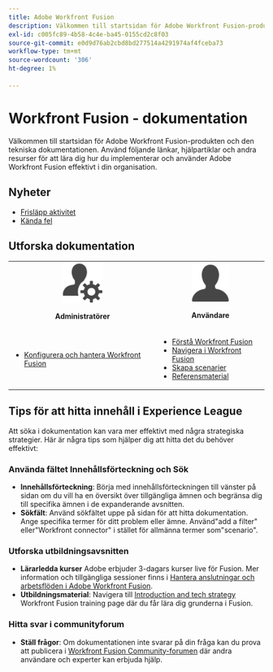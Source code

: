 ```yaml
---
title: Adobe Workfront Fusion
description: Välkommen till startsidan för Adobe Workfront Fusion-produkten och den tekniska dokumentationen. Använd följande länkar, hjälpartiklar och andra resurser för att lära dig hur du implementerar och använder Adobe Workfront Fusion effektivt i din organisation.
exl-id: c005fc89-4b58-4c4e-ba45-0155cd2c8f03
source-git-commit: e0d9d76ab2cbd8bd277514a4291974af4fceba73
workflow-type: tm+mt
source-wordcount: '306'
ht-degree: 1%

---
```


# Workfront Fusion - dokumentation

Välkommen till startsidan för Adobe Workfront Fusion-produkten och den tekniska dokumentationen. Använd följande länkar, hjälpartiklar och andra resurser för att lära dig hur du implementerar och använder Adobe Workfront Fusion effektivt i din organisation.

## Nyheter

* [Frisläpp aktivitet](/help/workfront-fusion/fusion-product-releases/fusion-release-activity.md)
* [Kända fel](https://experienceleague.adobe.com/en/docs/workfront-known-issues/issues/fusion/workfrontfusion)

## Utforska dokumentation

<table>

<tr>
    <td style="text-align: center;"><img src="assets/admin-icon.png" style="width: 80px; height: 80px;"><p><b>Administratörer</b></p></td>
    <td style="text-align: center;"><img src="assets/users-icon.png" style="width: 75px; height: 75px;"><p><b>Användare</b></p></td>
  </tr>
  <tr>
    <td>
    <ul>
    <li><a href="/help/workfront-fusion/set-up-and-manage-workfront-fusion/set-up-and-manage-workfront-fusion-toc.md">Konfigurera och hantera Workfront Fusion</a></li>
    </ul>
 </td>
    <td>
        <ul>
        <li><a href="/help/workfront-fusion/get-started-with-fusion/understand-fusion/understand-fusion-toc.md">Förstå Workfront Fusion</a></li>
        <li><a href="/help/workfront-fusion/get-started-with-fusion/navigate-fusion/navigate-workfront-fusion.md">Navigera i Workfront Fusion</a></li>
        <li><a href="/help/workfront-fusion/create-scenarios/create-scenarios-toc.md">Skapa scenarier</a></li>
        <li><a href="/help/workfront-fusion/references/references-toc.md">Referensmaterial</a></li>
        </ul>
    </td>
  </tr>
</table>

## Tips för att hitta innehåll i Experience League

Att söka i dokumentation kan vara mer effektivt med några strategiska strategier. Här är några tips som hjälper dig att hitta det du behöver effektivt:

### Använda fältet Innehållsförteckning och Sök

* **Innehållsförteckning**: Börja med innehållsförteckningen till vänster på sidan om du vill ha en översikt över tillgängliga ämnen och begränsa dig till specifika ämnen i de expanderande avsnitten.
* **Sökfält**: Använd sökfältet uppe på sidan för att hitta dokumentation. Ange specifika termer för ditt problem eller ämne. Använd&quot;add a filter&quot; eller&quot;Workfront connector&quot; i stället för allmänna termer som&quot;scenario&quot;.

### Utforska utbildningsavsnitten

* **Lärarledda kurser** Adobe erbjuder 3-dagars kurser live för Fusion. Mer information och tillgängliga sessioner finns i [Hantera anslutningar och arbetsflöden i Adobe Workfront Fusion](https://learning.adobe.com/courses/adobe_workfront/cours000000000098121.html).
* **Utbildningsmaterial**: Navigera till [Introduction and tech strategy](https://experienceleague.adobe.com/en/docs/workfront-learn/tutorials-workfront/fusion/welcome-to-workfront-fusion/introduction-and-tech-strategy) Workfront Fusion training page där du får lära dig grunderna i Fusion.

### Hitta svar i communityforum

* **Ställ frågor**: Om dokumentationen inte svarar på din fråga kan du prova att publicera i [Workfront Fusion Community-forumen](https://experienceleaguecommunities.adobe.com/t5/workfront-fusion/ct-p/workfront-fusion-2) där andra användare och experter kan erbjuda hjälp.
